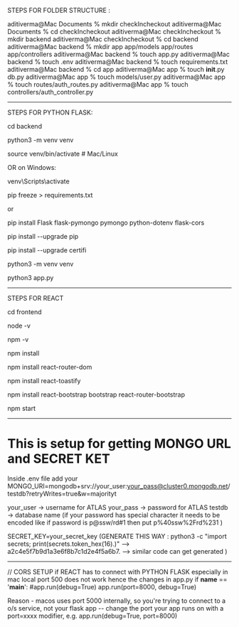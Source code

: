 STEPS FOR FOLDER STRUCTURE :

aditiverma@Mac Documents % mkdir checkIncheckout 
aditiverma@Mac Documents % cd checkIncheckout 
aditiverma@Mac checkIncheckout % mkdir backend
aditiverma@Mac checkIncheckout % cd backend 
aditiverma@Mac backend % mkdir app app/models app/routes app/controllers
aditiverma@Mac backend % touch app.py
aditiverma@Mac backend % touch .env
aditiverma@Mac backend % touch requirements.txt
aditiverma@Mac backend % cd app
aditiverma@Mac app % touch __init__.py db.py
aditiverma@Mac app % touch models/user.py
aditiverma@Mac app % touch routes/auth_routes.py
aditiverma@Mac app % touch controllers/auth_controller.py

----------------------------------------------------------------------

STEPS FOR PYTHON FLASK:


cd backend 

python3 -m venv venv

source venv/bin/activate     # Mac/Linux

 OR on Windows:

 venv\Scripts\activate

pip freeze > requirements.txt

or 

pip install Flask flask-pymongo pymongo python-dotenv flask-cors

pip install --upgrade pip

pip install --upgrade certifi


python3 -m venv venv

python3 app.py



----------------------------------------------------------------------

STEPS FOR REACT 

cd frontend

node -v

npm -v

npm install

npm install react-router-dom

npm install react-toastify

npm install react-bootstrap bootstrap react-router-bootstrap

npm start

 <!-- above command should install all required files in and it will come under package.json -->
<!-- package.json
{
  "name": "frontend",
  "version": "0.1.0",
  "private": true,
  "dependencies": {
    "axios": "^1.4.0",
    "react": "^18.2.0",
    "react-dom": "^18.2.0",
    "react-scripts": "5.0.1"
  },
  "scripts": {
    "start": "react-scripts start",
    "build": "react-scripts build"
  }
} -->



----------------------------------------------------------------------
# This is setup for getting MONGO URL and SECRET KET 
Inside .env file 
add your
MONGO_URI=mongodb+srv://your_user:your_pass@cluster0.mongodb.net/testdb?retryWrites=true&w=majorityt

your_user -> username for ATLAS
your_pass -> password for ATLAS
testdb -> database name 
(if your password has special character it needs to be encoded like if password is p@ssw/rd#1 then put p%40ssw%2Frd%231 )


SECRET_KEY=your_secret_key
(GENERATE THIS WAY : python3 -c "import secrets; print(secrets.token_hex(16).)"
--> a2c4e5f7b9d1a3e6f8b7c1d2e4f5a6b7. --> similar code can get generated
)


----------------------------------------------------------------------
// CORS SETUP 
if REACT has to connect with PYTHON FLASK especially in mac local port 500 does not work 
hence the changes in app.py
if __name__ == '__main__':
    #app.run(debug=True)
    app.run(port=8000, debug=True)

Reason -
macos uses port 5000 internally, so you're trying to connect to a o/s service, not your flask app -- change the port your app runs on with a port=xxxx modifier, e.g. app.run(debug=True, port=8000)
